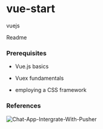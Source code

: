 # vue-start
vuejs

Readme


### Prerequisites

- Vue.js basics

- Vuex fundamentals

- employing a CSS framework






### References

![Chat-App-Intergrate-With-Pusher](https://www.sitepoint.com/pusher-vue-real-time-chat-app/)